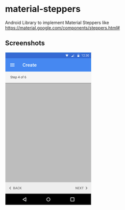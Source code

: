 # material-steppers
Android Library to implement Material Steppers like https://material.google.com/components/steppers.html#

## Screenshots

![text](https://github.com/adjemin/material-steppers/blob/master/screenshots/mobile_text_steppers.png?raw=true)